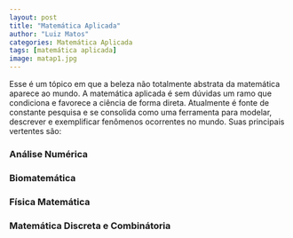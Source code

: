 ```yaml
---
layout: post
title: "Matemática Aplicada"
author: "Luiz Matos"
categories: Matemática Aplicada
tags: [matemática aplicada]
image: matap1.jpg
---
```


Esse é um tópico em que a beleza não totalmente abstrata da matemática aparece ao mundo. A matemática aplicada é sem dúvidas um ramo que condiciona e favorece a ciência de forma direta. Atualmente é fonte de constante pesquisa e se consolida como uma ferramenta para modelar, descrever e exemplificar fenômenos ocorrentes no mundo. Suas principais vertentes são: 

### Análise Numérica


### Biomatemática



### Física Matemática

### Matemática Discreta e Combinátoria
